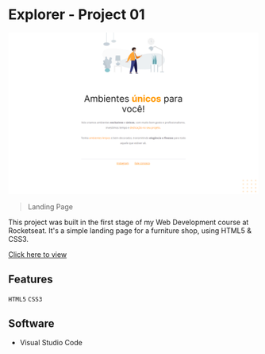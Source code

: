 # Explorer - Project 01

![preview](./projeto01-preview.png)

> Landing Page

This project was built in the first stage of my Web Development course at Rocketseat.
It's a simple landing page for a furniture shop, using HTML5 & CSS3.

[Click here to view](https://jessicaranft.github.io/explorer-projeto01)

## Features

`HTML5` `CSS3` 

## Software

- Visual Studio Code
